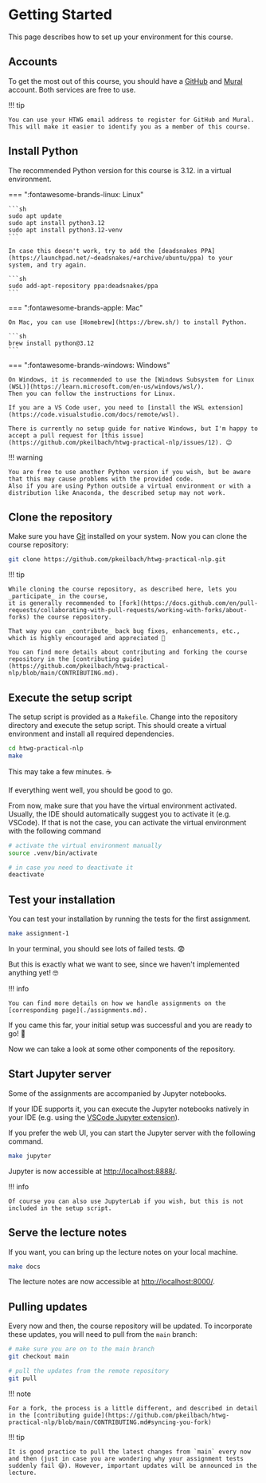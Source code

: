 # Getting Started

This page describes how to set up your environment for this course.

## Accounts

To get the most out of this course, you should have a [GitHub](https://github.com/) and [Mural](https://www.mural.co/) account.
Both services are free to use.

!!! tip

    You can use your HTWG email address to register for GitHub and Mural.
    This will make it easier to identify you as a member of this course.

## Install Python

The recommended Python version for this course is 3.12. in a virtual environment.

=== ":fontawesome-brands-linux: Linux"

    ```sh
    sudo apt update
    sudo apt install python3.12
    sudo apt install python3.12-venv
    ```

    In case this doesn't work, try to add the [deadsnakes PPA](https://launchpad.net/~deadsnakes/+archive/ubuntu/ppa) to your system, and try again.

    ```sh
    sudo add-apt-repository ppa:deadsnakes/ppa
    ```

=== ":fontawesome-brands-apple: Mac"

    On Mac, you can use [Homebrew](https://brew.sh/) to install Python.

    ```sh
    brew install python@3.12
    ```

=== ":fontawesome-brands-windows: Windows"

    On Windows, it is recommended to use the [Windows Subsystem for Linux (WSL)](https://learn.microsoft.com/en-us/windows/wsl/).
    Then you can follow the instructions for Linux.

    If you are a VS Code user, you need to [install the WSL extension](https://code.visualstudio.com/docs/remote/wsl).

    There is currently no setup guide for native Windows, but I'm happy to accept a pull request for [this issue](https://github.com/pkeilbach/htwg-practical-nlp/issues/12). 😉

!!! warning

    You are free to use another Python version if you wish, but be aware that this may cause problems with the provided code.
    Also if you are using Python outside a virtual environment or with a distribution like Anaconda, the described setup may not work.

## Clone the repository

Make sure you have [Git](https://git-scm.com/) installed on your system.
Now you can clone the course repository:

```sh
git clone https://github.com/pkeilbach/htwg-practical-nlp.git
```

!!! tip

    While cloning the course repository, as described here, lets you _participate_ in the course,
    it is generally recommended to [fork](https://docs.github.com/en/pull-requests/collaborating-with-pull-requests/working-with-forks/about-forks) the course repository.

    That way you can _contribute_ back bug fixes, enhancements, etc., which is highly encouraged and appreciated 🚀

    You can find more details about contributing and forking the course repository in the [contributing guide](https://github.com/pkeilbach/htwg-practical-nlp/blob/main/CONTRIBUTING.md).

## Execute the setup script

The setup script is provided as a `Makefile`.
Change into the repository directory and execute the setup script.
This should create a virtual environment and install all required dependencies.

```sh
cd htwg-practical-nlp
make
```

This may take a few minutes. ☕

If everything went well, you should be good to go.

From now, make sure that you have the virtual environment activated.
Usually, the IDE should automatically suggest you to activate it (e.g. VSCode).
If that is not the case, you can activate the virtual environment with the following command

```sh
# activate the virtual environment manually
source .venv/bin/activate

# in case you need to deactivate it
deactivate
```

## Test your installation

You can test your installation by running the tests for the first assignment.

```sh
make assignment-1
```

In your terminal, you should see lots of failed tests. 😨

But this is exactly what we want to see, since we haven't implemented anything yet! 🤓

!!! info

    You can find more details on how we handle assignments on the [corresponding page](./assignments.md).

If you came this far, your initial setup was successful and you are ready to go! 🚀

Now we can take a look at some other components of the repository.

## Start Jupyter server

Some of the assignments are accompanied by Jupyter notebooks.

If your IDE supports it, you can execute the Jupyter notebooks natively in your IDE (e.g. using the [VSCode Jupyter extension](https://marketplace.visualstudio.com/items?itemName=ms-toolsai.jupyter)).

If you prefer the web UI, you can start the Jupyter server with the following command.

```sh
make jupyter
```

Jupyter is now accessible at <http://localhost:8888/>.

!!! info

    Of course you can also use JupyterLab if you wish, but this is not included in the setup script.

## Serve the lecture notes

If you want, you can bring up the lecture notes on your local machine.

```sh
make docs
```

The lecture notes are now accessible at <http://localhost:8000/>.

## Pulling updates

Every now and then, the course repository will be updated.
To incorporate these updates, you will need to pull from the `main` branch:

```sh
# make sure you are on to the main branch
git checkout main

# pull the updates from the remote repository
git pull
```

!!! note

    For a fork, the process is a little different, and described in detail in the [contributing guide](https://github.com/pkeilbach/htwg-practical-nlp/blob/main/CONTRIBUTING.md#syncing-you-fork)

!!! tip

    It is good practice to pull the latest changes from `main` every now and then (just in case you are wondering why your assignment tests suddenly fail 😅). However, important updates will be announced in the lecture.
